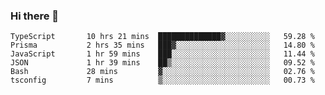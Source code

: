 ### Hi there 👋

<!--START_SECTION:waka-->

```text
TypeScript       10 hrs 21 mins  ██████████████▓░░░░░░░░░░   59.28 %
Prisma           2 hrs 35 mins   ███▓░░░░░░░░░░░░░░░░░░░░░   14.80 %
JavaScript       1 hr 59 mins    ███░░░░░░░░░░░░░░░░░░░░░░   11.44 %
JSON             1 hr 39 mins    ██▒░░░░░░░░░░░░░░░░░░░░░░   09.52 %
Bash             28 mins         ▓░░░░░░░░░░░░░░░░░░░░░░░░   02.76 %
tsconfig         7 mins          ▒░░░░░░░░░░░░░░░░░░░░░░░░   00.73 %
```

<!--END_SECTION:waka-->

<!--
**arlenxuzj/arlenxuzj** is a ✨ _special_ ✨ repository because its `README.md` (this file) appears on your GitHub profile.

Here are some ideas to get you started:

- 🔭 I’m currently working on ...
- 🌱 I’m currently learning ...
- 👯 I’m looking to collaborate on ...
- 🤔 I’m looking for help with ...
- 💬 Ask me about ...
- 📫 How to reach me: ...
- 😄 Pronouns: ...
- ⚡ Fun fact: ...
-->
